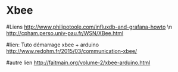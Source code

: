 # Xbee


#Liens
http://www.philipotoole.com/influxdb-and-grafana-howto \n
http://cpham.perso.univ-pau.fr/WSN/XBee.html

#lien: Tuto démarrage xbee + arduino
http://www.redohm.fr/2015/03/communication-xbee/

#autre lien
http://faitmain.org/volume-2/xbee-arduino.html

